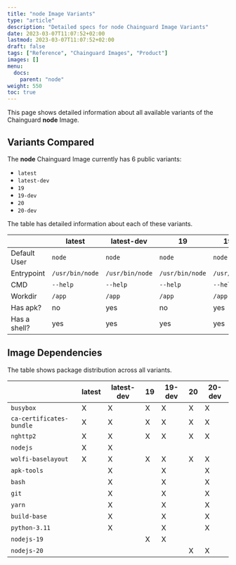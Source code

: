 ```yaml
---
title: "node Image Variants"
type: "article"
description: "Detailed specs for node Chainguard Image Variants"
date: 2023-03-07T11:07:52+02:00
lastmod: 2023-03-07T11:07:52+02:00
draft: false
tags: ["Reference", "Chainguard Images", "Product"]
images: []
menu:
  docs:
    parent: "node"
weight: 550
toc: true
---
```


This page shows detailed information about all available variants of the Chainguard **node** Image.

## Variants Compared
The **node** Chainguard Image currently has 6 public variants: 

- `latest`
- `latest-dev`
- `19`
- `19-dev`
- `20`
- `20-dev`

The table has detailed information about each of these variants.

|              | latest          | latest-dev      | 19              | 19-dev          | 20              | 20-dev          |
|--------------|-----------------|-----------------|-----------------|-----------------|-----------------|-----------------|
| Default User | `node`          | `node`          | `node`          | `node`          | `node`          | `node`          |
| Entrypoint   | `/usr/bin/node` | `/usr/bin/node` | `/usr/bin/node` | `/usr/bin/node` | `/usr/bin/node` | `/usr/bin/node` |
| CMD          | `--help`        | `--help`        | `--help`        | `--help`        | `--help`        | `--help`        |
| Workdir      | `/app`          | `/app`          | `/app`          | `/app`          | `/app`          | `/app`          |
| Has apk?     | no              | yes             | no              | yes             | no              | yes             |
| Has a shell? | yes             | yes             | yes             | yes             | yes             | yes             |

## Image Dependencies
The table shows package distribution across all variants.

|                          | latest | latest-dev | 19 | 19-dev | 20 | 20-dev |
|--------------------------|--------|------------|----|--------|----|--------|
| `busybox`                | X      | X          | X  | X      | X  | X      |
| `ca-certificates-bundle` | X      | X          | X  | X      | X  | X      |
| `nghttp2`                | X      | X          | X  | X      | X  | X      |
| `nodejs`                 | X      | X          |    |        |    |        |
| `wolfi-baselayout`       | X      | X          | X  | X      | X  | X      |
| `apk-tools`              |        | X          |    | X      |    | X      |
| `bash`                   |        | X          |    | X      |    | X      |
| `git`                    |        | X          |    | X      |    | X      |
| `yarn`                   |        | X          |    | X      |    | X      |
| `build-base`             |        | X          |    | X      |    | X      |
| `python-3.11`            |        | X          |    | X      |    | X      |
| `nodejs-19`              |        |            | X  | X      |    |        |
| `nodejs-20`              |        |            |    |        | X  | X      |

